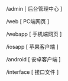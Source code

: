 /admin      [ 后台管理中心 ]

/web        [ PC端网页 ]

/webapp     [ 手机端网页 ]

/iosapp     [ 苹果客户端 ]

/android    [ 安卓客户端 ]

/interface  [ 接口文件 ]

